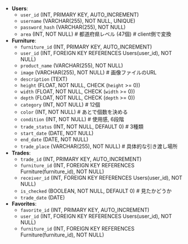 - **Users**:
    - `user_id` (INT, PRIMARY KEY, AUTO_INCREMENT)
    - `username` (VARCHAR(255), NOT NULL, UNIQUE)
    - `password_hash` (VARCHAR(255), NOT NULL)
    - `area` (INT, NOT NULL) # 都道府県レベル (47個) # client側で変換
- **Furniture**:
    - `furniture_id` (INT, PRIMARY KEY, AUTO_INCREMENT)
    - `user_id` (INT, FOREIGN KEY REFERENCES Users(user_id), NOT NULL)
    - `product_name` (VARCHAR(255), NOT NULL)
    - `image` (VARCHAR(255), NOT NULL) # 画像ファイルのURL
    - `description` (TEXT)
    - `height` (FLOAT, NOT NULL, CHECK (`height` >= 0))
    - `width` (FLOAT, NOT NULL, CHECK (`width` >= 0))
    - `depth` (FLOAT, NOT NULL, CHECK (`depth` >= 0))
    - `category` (INT, NOT NULL) # 12個
    - `color` (INT, NOT NULL) # あとで個数を決める
    - `condition` (INT, NOT NULL) # 使用感, 6段階
    - `trade_status` (INT, NOT NULL, DEFAULT 0) # 3種類
    - `start_date` (DATE, NOT NULL)
    - `end_date` (DATE, NOT NULL)
    - `trade_place` (VARCHAR(255), NOT NULL) # 具体的な引き渡し場所
- **Trades**:
    - `trade_id` (INT, PRIMARY KEY, AUTO_INCREMENT)
    - `furniture_id` (INT, FOREIGN KEY REFERENCES Furniture(furniture_id), NOT NULL)
    - `receiver_id` (INT, FOREIGN KEY REFERENCES Users(user_id), NOT NULL)
    - `is_checked` (BOOLEAN, NOT NULL, DEFAULT 0) # 見たかどうか
    - `trade_date` (DATE)
- **Favorites**:
    - `favorite_id` (INT, PRIMARY KEY, AUTO_INCREMENT)
    - `user_id` (INT, FOREIGN KEY REFERENCES Users(user_id), NOT NULL)
    - `furniture_id` (INT, FOREIGN KEY REFERENCES Furniture(furniture_id), NOT NULL)
